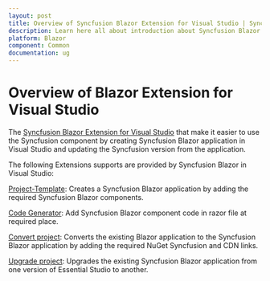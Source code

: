 ```yaml
---
layout: post
title: Overview of Syncfusion Blazor Extension for Visual Studio | Syncfusion
description: Learn here all about introduction about Syncfusion Blazor extension for Visual Studio which made integration made ease.
platform: Blazor
component: Common
documentation: ug
---
```


# Overview of Blazor Extension for Visual Studio

The [Syncfusion Blazor Extension for Visual Studio](https://marketplace.visualstudio.com/items?itemName=SyncfusionInc.Blazor-Extension) that make it easier to use the Syncfusion component by creating Syncfusion Blazor application in Visual Studio and updating the Syncfusion version from the application.

The following Extensions supports are provided by Syncfusion Blazor in Visual Studio:

[Project-Template](./visual-studio-extensions/template-studio):  Creates a Syncfusion Blazor application by adding the required Syncfusion Blazor components.

[Code Generator](./visual-studio-extensions/code-generator):  Add Syncfusion Blazor component code in razor file at required place.

[Convert project](./visual-studio-extensions/convert-project):  Converts the existing Blazor application to the Syncfusion Blazor application by adding the required NuGet Syncfusion and CDN links.

[Upgrade project](./visual-studio-extensions/upgrade-project):  Upgrades the existing Syncfusion Blazor application from one version of Essential Studio to another.